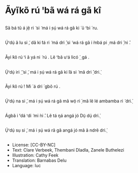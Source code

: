 # Ãyĩkõ rú ꞌbã wá rá gã kî

##
Sã bá tũ á jệ ri ̃ si ̃ má i ̣sụ́
wá rá gã ki ́ ũ ꞌbi ́ ru.


##
Ụ́ꞌdụ́ ã lu si ̃, dã ki ́tá ri ̃
má dri ̣̂ si ̃ wá rá gã i ́mbá pi ̣
má dri ̣̂ ni ̂.


##
Ãyi ̃kõ rú ꞌi ã yá ni ̃ rú . Lẽ
ꞌbã uꞌá licó
̣́ ̣ gá .


##
Ụ̃ꞌdụ́ iri
̣̃ ̣̃ si ̃, má i ̣sụ́
wá rá gã ki ̃lá si ̃ mâ dri ̣̂ dri.̣́


##
Ãyi ̃kõ rú ! Mi ́ á dri ́ gbõ rú .


##
Ụ́ꞌdụ́ na si ̃, má i ̣sụ́
wá rá gã mâ wọ̃ ri ̣́ mâ lẽ lé
ambamba ri ̃ dri.̣́


##
Ágbã i ́ꞌdá ꞌdi ̃ mi ́ni ̂.
Lẽ tá ŋá angá jó
Dụ̃ dụ́ dri.̣́


##
Ụ́ꞌdụ́ sụ si ̃, má i ̣sụ́
wá rã gã angá jó mâ
ã ndrẽ dri.̣́


##
* License: [CC-BY-NC]
* Text: Clare Verbeek, Thembani Dladla, Zanele Buthelezi
* Illustration: Cathy Feek
* Translation: Barnabas Delu
* Language: luc
